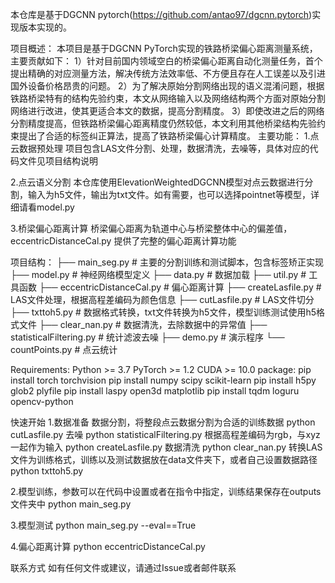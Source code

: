 本仓库是基于DGCNN pytorch(https://github.com/antao97/dgcnn.pytorch)实现版本实现的。

项目概述：
本项目是基于DGCNN PyTorch实现的铁路桥梁偏心距离测量系统，主要贡献如下：
1）针对目前国内领域空白的桥梁偏心距离自动化测量任务，首个提出精确的对应测量方法，解决传统方法效率低、不方便且存在人工误差以及引进国外设备价格昂贵的问题。
2）为了解决原始分割网络出现的语义混淆问题，根据铁路桥梁特有的结构先验约束，本文从网络输入以及网络结构两个方面对原始分割网络进行改进，使其更适合本文的数据，提高分割精度。
3）即使改进之后的网络分割精度提高，但铁路桥梁偏心距离精度仍然较低，本文利用其他桥梁结构先验约束提出了合适的标签纠正算法，提高了铁路桥梁偏心计算精度。
主要功能：
1.点云数据预处理
项目包含LAS文件分割、处理，数据清洗，去噪等，具体对应的代码文件见项目结构说明

2.点云语义分割
本仓库使用ElevationWeightedDGCNN模型对点云数据进行分割，输入为h5文件，输出为txt文件。如有需要，也可以选择pointnet等模型，详细请看model.py

3.桥梁偏心距离计算
桥梁偏心距离为轨道中心与桥梁整体中心的偏差值，eccentricDistanceCal.py 提供了完整的偏心距离计算功能

项目结构：
├── main_seg.py              # 主要的分割训练和测试脚本，包含标签矫正实现
├── model.py                 # 神经网络模型定义
├── data.py                  # 数据加载
├── util.py                  # 工具函数
├── eccentricDistanceCal.py  # 偏心距离计算
├── createLasfile.py         # LAS文件处理，根据高程差编码为颜色信息
├── cutLasfile.py           # LAS文件切分
├── txttoh5.py              # 数据格式转换，txt文件转换为h5文件，模型训练测试使用h5格式文件
├── clear_nan.py            # 数据清洗，去除数据中的异常值
├── statisticalFiltering.py  # 统计滤波去噪
├── demo.py                 # 演示程序
└── countPoints.py          # 点云统计

Requirements:
Python >= 3.7
PyTorch >= 1.2
CUDA >= 10.0
package:
pip install torch torchvision
pip install numpy scipy scikit-learn
pip install h5py glob2 plyfile
pip install laspy open3d matplotlib
pip install tqdm loguru opencv-python

快速开始
1.数据准备
数据分割，将整段点云数据分割为合适的训练数据
python cutLasfile.py
去噪
python statisticalFiltering.py
根据高程差编码为rgb，与xyz一起作为输入
python createLasfile.py
数据清洗
python clear_nan.py
转换LAS文件为训练格式，训练以及测试数据放在data文件夹下，或者自己设置数据路径
python txttoh5.py

2.模型训练，参数可以在代码中设置或者在指令中指定，训练结果保存在outputs文件夹中
python main_seg.py

3.模型测试
python main_seg.py --eval==True

4.偏心距离计算
python eccentricDistanceCal.py

联系方式
如有任何文件或建议，请通过Issue或者邮件联系
